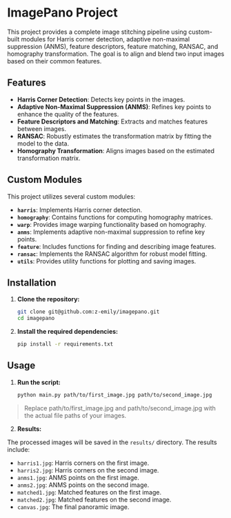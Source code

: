 # ImagePano Project

This project provides a complete image stitching pipeline using custom-built modules for Harris corner detection, adaptive non-maximal suppression (ANMS), feature descriptors, feature matching, RANSAC, and homography transformation. The goal is to align and blend two input images based on their common features.

## Features

- **Harris Corner Detection**: Detects key points in the images.
- **Adaptive Non-Maximal Suppression (ANMS)**: Refines key points to enhance the quality of the features.
- **Feature Descriptors and Matching**: Extracts and matches features between images.
- **RANSAC**: Robustly estimates the transformation matrix by fitting the model to the data.
- **Homography Transformation**: Aligns images based on the estimated transformation matrix.

## Custom Modules

This project utilizes several custom modules:

- **`harris`**: Implements Harris corner detection.
- **`homography`**: Contains functions for computing homography matrices.
- **`warp`**: Provides image warping functionality based on homography.
- **`anms`**: Implements adaptive non-maximal suppression to refine key points.
- **`feature`**: Includes functions for finding and describing image features.
- **`ransac`**: Implements the RANSAC algorithm for robust model fitting.
- **`utils`**: Provides utility functions for plotting and saving images.

## Installation

1. **Clone the repository:**

   ```bash
   git clone git@github.com:z-emily/imagepano.git
   cd imagepano
2. **Install the required dependencies:**

   ```bash
   pip install -r requirements.txt
## Usage
1. **Run the script:**

   ```bash
   python main.py path/to/first_image.jpg path/to/second_image.jpg
>Replace path/to/first_image.jpg and path/to/second_image.jpg with the actual file paths of your images.

2. **Results:**

The processed images will be saved in the `results/` directory. The results include:

- `harris1.jpg`: Harris corners on the first image.
- `harris2.jpg`: Harris corners on the second image.
- `anms1.jpg`: ANMS points on the first image.
- `anms2.jpg`: ANMS points on the second image.
- `matched1.jpg`: Matched features on the first image.
- `matched2.jpg`: Matched features on the second image.
- `canvas.jpg`: The final panoramic image.